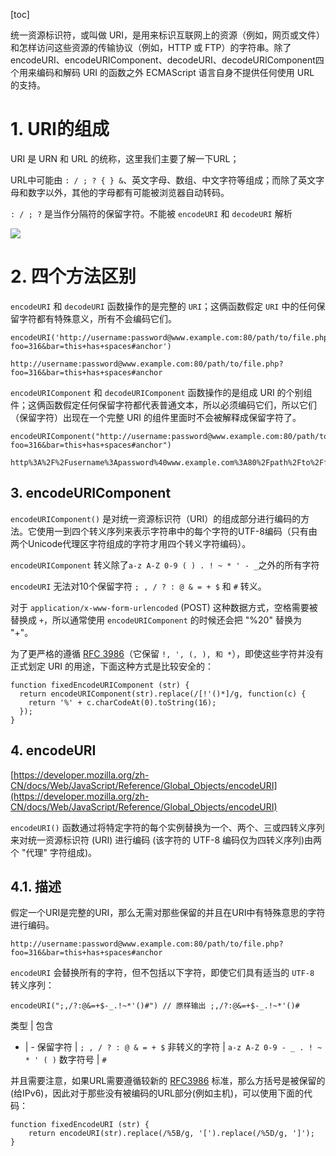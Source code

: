 [toc]

统一资源标识符，或叫做 URI，是用来标识互联网上的资源（例如，网页或文件）和怎样访问这些资源的传输协议（例如，HTTP 或 FTP）的字符串。除了encodeURI、encodeURIComponent、decodeURI、decodeURIComponent四个用来编码和解码 URI 的函数之外 ECMAScript 语言自身不提供任何使用 URL 的支持。

<!-- more -->

# 1. URI的组成

URI 是 URN 和 URL 的统称，这里我们主要了解一下URL；

URL中可能由 `:
 / ; ? { } &`、英文字母、数组、中文字符等组成；而除了英文字母和数字以外，其他的字母都有可能被浏览器自动转码。

`: / ; ?` 是当作分隔符的保留字符。不能被 `encodeURI` 和 `decodeURI` 解析

![](http://fang.images.fangwenzheng.top/encodeURI.png)

# 2. 四个方法区别

`encodeURI` 和 `decodeURI` 函数操作的是完整的 `URI`；这俩函数假定 `URI` 中的任何保留字符都有特殊意义，所有不会编码它们。

```
encodeURI('http://username:password@www.example.com:80/path/to/file.php?foo=316&bar=this+has+spaces#anchor')

http://username:password@www.example.com:80/path/to/file.php?foo=316&bar=this+has+spaces#anchor
```

`encodeURIComponent` 和 `decodeURIComponent` 函数操作的是组成 URI 的个别组件；这俩函数假定任何保留字符都代表普通文本，所以必须编码它们，所以它们（保留字符）出现在一个完整 URI 的组件里面时不会被解释成保留字符了。

```
encodeURIComponent("http://username:password@www.example.com:80/path/to/file.php?foo=316&bar=this+has+spaces#anchor")

http%3A%2F%2Fusername%3Apassword%40www.example.com%3A80%2Fpath%2Fto%2Ffile.php%3Ffoo%3D316%26bar%3Dthis%2Bhas%2Bspaces%23anchor
```

## 3. encodeURIComponent

`encodeURIComponent()` 是对统一资源标识符（URI）的组成部分进行编码的方法。它使用一到四个转义序列来表示字符串中的每个字符的UTF-8编码（只有由两个Unicode代理区字符组成的字符才用四个转义字符编码）。

`encodeURIComponent` 转义除了`a-z A-Z 0-9 ( ) . ! ~ * ' - _`之外的所有字符

`encodeURI` 无法对10个保留字符 `; , / ? : @ & = + $` 和 `#` 转义。

对于 `application/x-www-form-urlencoded` (POST) 这种数据方式，空格需要被替换成 `+`，所以通常使用 `encodeURIComponent` 的时候还会把 "%20" 替换为 "+"。

为了更严格的遵循 [RFC 3986](https://tools.ietf.org/html/rfc3986)（它保留 `!, ', (, ), 和 *`），即使这些字符并没有正式划定 URI 的用途，下面这种方式是比较安全的：

```
function fixedEncodeURIComponent (str) {
  return encodeURIComponent(str).replace(/[!'()*]/g, function(c) {
    return '%' + c.charCodeAt(0).toString(16);
  });
}
```



## 4. encodeURI

[https://developer.mozilla.org/zh-CN/docs/Web/JavaScript/Reference/Global_Objects/encodeURI](https://developer.mozilla.org/zh-CN/docs/Web/JavaScript/Reference/Global_Objects/encodeURI)

`encodeURI()`  函数通过将特定字符的每个实例替换为一个、两个、三或四转义序列来对统一资源标识符 (URI) 进行编码 (该字符的 UTF-8 编码仅为四转义序列)由两个 "代理" 字符组成)。

## 4.1. 描述

假定一个URI是完整的URI，那么无需对那些保留的并且在URI中有特殊意思的字符进行编码。

```
http://username:password@www.example.com:80/path/to/file.php?foo=316&bar=this+has+spaces#anchor
```

`encodeURI` 会替换所有的字符，但不包括以下字符，即使它们具有适当的 `UTF-8` 转义序列：
```
encodeURI(";,/?:@&=+$-_.!~*'()#") // 原样输出 ;,/?:@&=+$-_.!~*'()#
```
类型 | 包含
- | -
保留字符 | `; , / ? : @ & = + $`
非转义的字符 | `a-z A-Z 0-9 - _ . ! ~ * ' ( )`
数字符号 | `#`

并且需要注意，如果URL需要遵循较新的 [RFC3986](https://tools.ietf.org/html/rfc3986) 标准，那么方括号是被保留的(给IPv6)，因此对于那些没有被编码的URL部分(例如主机)，可以使用下面的代码：

```
function fixedEncodeURI (str) {
    return encodeURI(str).replace(/%5B/g, '[').replace(/%5D/g, ']');
}
```